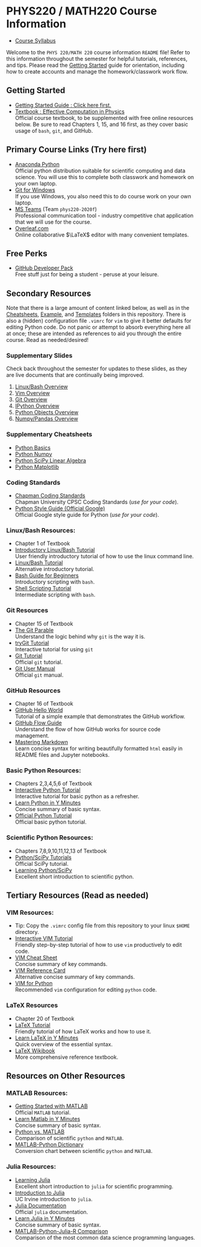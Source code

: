 # PHYS220 / MATH220 Course Information

 - [Course Syllabus](PHYS220-2020f-Syllabus.pdf)

Welcome to the `PHYS 220/MATH 220` course information `README` file!  Refer to this information throughout the semester for helpful tutorials, references, and tips.  Please read the [Getting Started](GettingStarted.md) guide for orientation, including how to create accounts and manage the homework/classwork work flow.

## Getting Started

 - [Getting Started Guide : Click here first.](GettingStarted.md)
 - [Textbook : Effective Computation in Physics](http://physics.codes) <br/>
 Official course textbook, to be supplemented with free online resources below. Be sure to read Chapters 1, 15, and 16 first, as they cover basic usage of `bash`, `git`, and GitHub.

## Primary Course Links (Try here first)

 - [Anaconda Python](https://www.anaconda.com/download) <br/>
 Official python distribution suitable for scientific computing and data science. You will use this to complete both classwork and homework on your own laptop.
 - [Git for Windows](https://git-scm.com/download)<br/>
 If you use Windows, you also need this to do course work on your own laptop.
 - [MS Teams](https://teams.microsoft.com) (Team `phys220-2020f`) <br/>
 Professional communication tool - industry competitive chat application that we will use for the course.
 - [Overleaf.com](https://www.overleaf.com) <br/>
 Online collaborative $\LaTeX$ editor with many convenient templates.

## Free Perks

 - [GitHub Developer Pack](https://education.github.com/pack) <br/>
   Free stuff just for being a student - peruse at your leisure.

## Secondary Resources

Note that there is a large amount of content linked below, as well as in the [Cheatsheets](Cheatsheets), [Example](Example), and [Templates](Templates) folders in this repository. There is also a (hidden) configuration file `.vimrc` for `vim` to give it better defaults for editing Python code. Do not panic or attempt to absorb everything here all at once; these are intended as references to aid you through the entire course. Read as needed/desired!

### Supplementary Slides
Check back throughout the semester for updates to these slides, as they are live documents that are continually being improved.
 1. [Linux/Bash Overview](http://slides.com/profdressel/linux-bash-overview)
 1. [Vim Overview](http://slides.com/profdressel/vim-overview)
 1. [Git Overview](http://slides.com/profdressel/git-overview)
 1. [IPython Overview](http://slides.com/profdressel/ipython-overview)
 1. [Python Objects Overview](http://slides.com/profdressel/python-objects-overview)
 1. [Numpy/Pandas Overview](https://slides.com/profdressel/numpy-and-pandas-overview)

### Supplementary Cheatsheets
 - [Python Basics](Cheatsheets/Python_Basics_Cheat_Sheet.pdf)
 - [Python Numpy](Cheatsheets/Python_NumPy_Cheat_Sheet.pdf)
 - [Python SciPy Linear Algebra](Cheatsheets/Python_SciPy_Cheat_Sheet_Linear_Algebra.pdf)
 - [Python Matplotlib](Cheatsheets/Python_Matplotlib_Cheat_Sheet.pdf)

### Coding Standards
 - [Chapman Coding Standards](Chapman%20Coding%20Standards.pdf) <br/>
 Chapman University CPSC Coding Standards (*use for your code*).
 - [Python Style Guide (Official Google)](https://google.github.io/styleguide/pyguide.html) <br/>
 Official Google style guide for Python (*use for your code*).

### Linux/Bash Resources:
 - Chapter 1 of Textbook
 - [Introductory Linux/Bash Tutorial](http://linuxcommand.org/lc3_learning_the_shell.php) <br/>
 User friendly introductory tutorial of how to use the linux command line.
 - [Linux/Bash Tutorial](http://ryanstutorials.net/linuxtutorial) <br/>
 Alternative introductory tutorial.
 - [Bash Guide for Beginners](http://tldp.org/LDP/Bash-Beginners-Guide/html/) <br/>
 Introductory scripting with `bash`.
 - [Shell Scripting Tutorial](http://www.shellscript.sh/) <br/>
 Intermediate scripting with `bash`.

### Git Resources
 - Chapter 15 of Textbook
 - [The Git Parable](http://tom.preston-werner.com/2009/05/19/the-git-parable.html) <br/>
 Understand the logic behind why `git` is the way it is.
 - [tryGit Tutorial](https://try.github.io/levels/1/challenges/1) <br/>
 Interactive tutorial for using `git`
 - [Git Tutorial](http://git-scm.com/docs/gittutorial)<br/>
 Official `git` tutorial.
 - [Git User Manual](http://git-scm.com/docs/user-manual.html)<br/>
 Official `git` manual.

### GitHub Resources
 - Chapter 16 of Textbook
 - [GitHub Hello World](https://guides.github.com/activities/hello-world/) <br/>
 Tutorial of a simple example that demonstrates the GitHub workflow.
 - [GitHub Flow Guide](https://guides.github.com/introduction/flow/) <br/>
 Understand the flow of how GitHub works for source code management.
 - [Mastering Markdown](https://guides.github.com/features/mastering-markdown/) <br/>
 Learn concise syntax for writing beautifully formatted `html` easily in README files and Jupyter notebooks.

### Basic Python Resources:
 - Chapters 2,3,4,5,6 of Textbook
 - [Interactive Python Tutorial](http://www.learnpython.org/) <br/>
 Interactive tutorial for basic python as a refresher.
 - [Learn Python in Y Minutes](https://learnxinyminutes.com/docs/python/) <br/>
 Concise summary of basic syntax.
 - [Official Python Tutorial](https://docs.python.org/tutorial/) <br/>
 Official basic python tutorial.

### Scientific Python Resources:
 - Chapters 7,8,9,10,11,12,13 of Textbook
 - [Python/SciPy Tutorials](http://www.scipy-lectures.org) <br/>
 Official SciPy tutorial.
 - [Learning Python/SciPy](https://lectures.quantecon.org/py/learning_python.html) <br/>
 Excellent short introduction to scientific python.

## Tertiary Resources (Read as needed)

### VIM Resources:
 - Tip: Copy the `.vimrc` config file from this repository to your linux `$HOME` directory.
 - [Interactive VIM Tutorial](http://openvim.com/) <br/>
 Friendly step-by-step tutorial of how to use `vim` productively to edit code.
 - [VIM Cheat Sheet](http://vim.rtorr.com/) <br/>
 Concise summary of key commands.
 - [VIM Reference Card](http://tnerual.eriogerg.free.fr/vimqrc.pdf) <br/>
 Alternative concise summary of key commands.
 - [VIM for Python](http://www.fullstackpython.com/vim.html) <br/>
 Recommended `vim` configuration for editing `python` code.

### LaTeX Resources
 - Chapter 20 of Textbook
 - [LaTeX Tutorial](https://www.latex-tutorial.com) <br/>
 Friendly tutorial of how LaTeX works and how to use it.
 - [Learn LaTeX in Y Minutes](https://learnxinyminutes.com/docs/latex/) <br/>
 Quick overview of the essential syntax.
 - [LaTeX Wikibook](https://en.wikibooks.org/wiki/LaTeX)<br/>
 More comprehensive reference textbook.

## Resources on Other Resources

### MATLAB Resources:
 - [Getting Started with MATLAB](http://www.mathworks.com/help/matlab/getting-started-with-matlab.html) <br/>
 Official `MATLAB` tutorial.
 - [Learn Matlab in Y Minutes](https://learnxinyminutes.com/docs/matlab/) <br/>
 Concise summary of basic syntax.
 - [Python vs. MATLAB](http://www.pyzo.org/python_vs_matlab.html) <br/>
 Comparison of scientific `python` and `MATLAB`.
 - [MATLAB-Python Dictionary](http://mathesaurus.sourceforge.net/matlab-numpy.html) <br/>
 Conversion chart between scientific `python` and `MATLAB`.

### Julia Resources:
 - [Learning Julia](https://lectures.quantecon.org/jl/learning_julia.html) <br/>
 Excellent short introduction to `julia` for scientific programming.
 - [Introduction to Julia](http://ucidatascienceinitiative.github.io/IntroToJulia/) <br/>
 UC Irvine introduction to `julia`.
 - [Julia Documentation](http://julia.readthedocs.io/en/latest/manual/introduction/) <br/>
 Official `julia` documentation.
 - [Learn Julia in Y Minutes](https://learnxinyminutes.com/docs/julia/) <br/>
 Concise summary of basic syntax.
 - [MATLAB-Python-Julia-R Comparison](http://sebastianraschka.com/Articles/2014_matrix_cheatsheet.html) <br/>
 Comparison of the most common data science programming languages.
